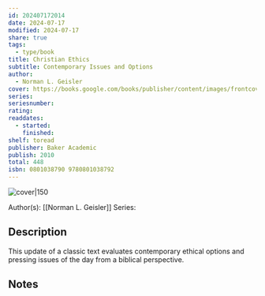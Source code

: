 ```yaml
---
id: 202407172014
date: 2024-07-17
modified: 2024-07-17
share: true
tags:
  - type/book
title: Christian Ethics
subtitle: Contemporary Issues and Options
author:
  - Norman L. Geisler
cover: https://books.google.com/books/publisher/content/images/frontcover/2oGqaL9-LZgC?fife=w600-h900&source=gbs_api
series: 
seriesnumber: 
rating: 
readdates:
  - started: 
    finished: 
shelf: toread
publisher: Baker Academic
publish: 2010
total: 448
isbn: 0801038790 9780801038792
---
```


![cover|150](http://books.google.com/books/content?id=2oGqaL9-LZgC&printsec=frontcover&img=1&zoom=1&edge=curl&source=gbs_api)


Author(s): [[Norman L. Geisler]]
Series: 

## Description

This update of a classic text evaluates contemporary ethical options and pressing issues of the day from a biblical perspective.

## Notes